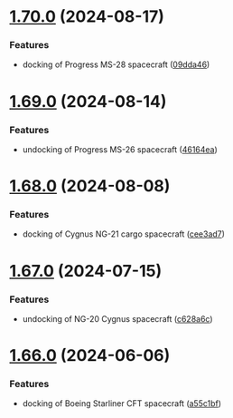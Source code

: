 # [1.70.0](https://github.com/corquaid/international-space-station-APIs/compare/v1.69.0...v1.70.0) (2024-08-17)


### Features

* docking of Progress MS-28 spacecraft ([09dda46](https://github.com/corquaid/international-space-station-APIs/commit/09dda46707716d7a998166e61abcace2cc7abc40))



# [1.69.0](https://github.com/corquaid/international-space-station-APIs/compare/v1.68.0...v1.69.0) (2024-08-14)


### Features

* undocking of Progress MS-26 spacecraft ([46164ea](https://github.com/corquaid/international-space-station-APIs/commit/46164eac1f1d3d2d36bfc1d0a48402bdaf315fc8))



# [1.68.0](https://github.com/corquaid/international-space-station-APIs/compare/v1.67.0...v1.68.0) (2024-08-08)


### Features

* docking of Cygnus NG-21 cargo spacecraft ([cee3ad7](https://github.com/corquaid/international-space-station-APIs/commit/cee3ad7d037e55b2801d06dca44e4b4d6582bfd2))



# [1.67.0](https://github.com/corquaid/international-space-station-APIs/compare/v1.66.0...v1.67.0) (2024-07-15)


### Features

* undocking of NG-20 Cygnus spacecraft ([c628a6c](https://github.com/corquaid/international-space-station-APIs/commit/c628a6cf31cf1857b2dc9854f5996e3f2d9d9014))



# [1.66.0](https://github.com/corquaid/international-space-station-APIs/compare/v1.65.0...v1.66.0) (2024-06-06)


### Features

* docking of Boeing Starliner CFT spacecraft ([a55c1bf](https://github.com/corquaid/international-space-station-APIs/commit/a55c1bff8062661a24356c208af32aa7fc8a0404))



